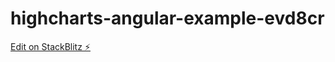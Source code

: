 # highcharts-angular-example-evd8cr

[Edit on StackBlitz ⚡️](https://stackblitz.com/edit/highcharts-angular-example-evd8cr)